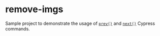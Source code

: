 # remove-imgs

Sample project to demonstrate the usage of [`prev()`](https://docs.cypress.io/api/commands/prev) and [`next()`](https://docs.cypress.io/api/commands/next) Cypress commands.
